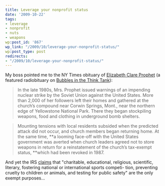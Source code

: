 ```yaml
---
title: Leverage your nonprofit status
date: '2009-10-22'
tags:
- leverage
- nonprofit
- nuts
- weapons
wp:post_id: '867'
wp_link: "/2009/10/leverage-your-nonprofit-status/"
wp:post_type: post
redirects:
- "/2009/10/leverage-your-nonprofit-status/"
---
```


My boss pointed me to the NY Times obituary of [Elizabeth Clare Prophet](http://www.nytimes.com/2009/10/17/us/17prophet.html) (a featured radiobituary on [Bubbles in the Think Tank](http://www.bubblesinthethinktank.com/2009/10/but-one-thing-i-dont-understand/)):

> In the late 1980s, Mrs. Prophet issued warnings of an impending nuclear strike by the Soviet Union against the United States. More than 2,000 of her followers left their homes and gathered at the church’s compound near Corwin Springs, Mont., near the northern edge of Yellowstone National Park. There they began stockpiling weapons, food and clothing in underground bomb shelters.

>

> Mounting tensions with local residents subsided when the predicted attack did not occur, and church members began returning home. At the same time, **a looming face-off with the United States government was averted when church leaders agreed not to store weapons in return for a reinstatement of the church’s tax-exempt status, **which had been revoked in 1987.

And yet the IRS [claims](http://www.irs.gov/pub/irs-pdf/p4220.pdf) that "charitable, educational, religious, scientific, literary, fostering national or international sports competi- tion, preventing cruelty to children or animals, and testing for public safety" are the only exempt purposes...

